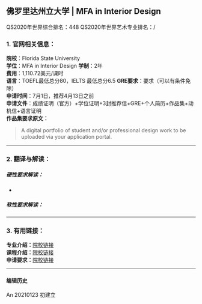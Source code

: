 ## 佛罗里达州立大学 | MFA in Interior Design

QS2020年世界综合排名：448
QS2020年世界艺术专业排名：/


### 1. 官网相关信息：

**院校**：Florida State University  
**学位**：MFA in Interior Design
**学制**：2年  
**费用**：1,110.72美元/课时  
**语言**：TOEFL最低总分80，IELTS 最低总分6.5
**GRE要求**：要求（可以有条件免除）  
**申请时间**：7月1日，推荐4月13日之前  
**申请文件**：成绩证明（官方）+学位证明+3封推荐信+GRE+个人简历+作品集+动机信+语言证明  
**作品集要求原文：**   
> A digital portfolio of student and/or professional design work to be uploaded via your application portal.




---


### 2. 翻译与解读：

##### 硬性要求解读：
-



##### 软性要求解读：


---


### 3. 有用链接：

**专业介绍：**[院校链接](https://interiordesign.fsu.edu/programs/graduate-program/master-of-fine-arts/)  
**课程介绍：**[院校链接](https://interiordesign.fsu.edu/wp-content/uploads/sites/10/2020/06/MFA-Thesis_20200619.pdf)  
**申请要求：**[院校链接](https://interiordesign.fsu.edu/programs/graduate-program/master-of-fine-arts/)



---


#### 编辑历史

An 20210123 初建立
